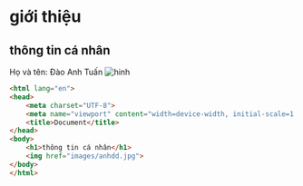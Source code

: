 # giới thiệu 
## thông tin cá nhân
Họ và tên: Đào Anh Tuấn
![hinh](images/anh.jpg)
```html
<html lang="en">
<head>
    <meta charset="UTF-8">
    <meta name="viewport" content="width=device-width, initial-scale=1.0">
    <title>Document</title>
</head>
<body>
    <h1>thông tin cá nhân</h1>
    <img href="images/anhdd.jpg">
</body>
</html>
```